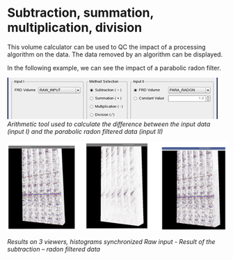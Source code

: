 # Subtraction, summation, multiplication, division

This volume calculator can be used to QC the impact of a processing algorithm on the data. The data removed by an algorithm can be displayed.

In the following example, we can see the impact of a parabolic radon filter.

![](../../../.gitbook/assets/002_attributes.png)  
_Arithmetic tool used to calculate the difference between the input data \(input I\) and the parabolic radon filtered data \(input II\)_

![](../../../.gitbook/assets/003_attributes.png)

_Results on 3 viewers, histograms synchronized Raw input - Result of the subtraction – radon filtered data_

